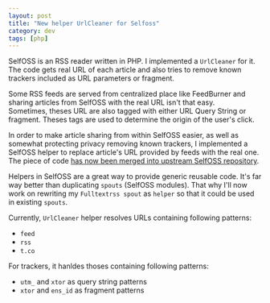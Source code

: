 ```yaml
---
layout: post
title: "New helper UrlCleaner for Selfoss"
category: dev
tags: [php]
---
```


SelfOSS is an RSS reader written in PHP. I implemented a `UrlCleaner` for it. The code gets real URL of each article and also tries to remove known trackers included as URL parameters or fragment.

Some RSS feeds are served from centralized place like FeedBurner and sharing articles from SelfOSS with the real URL isn't that easy.  
Sometimes, theses URL are also tagged with either URL Query String or fragment. Theses tags are used to determine the origin of the user's click.

In order to make article sharing from within SelfOSS easier, as well as somewhat protecting privacy removing known trackers, I implemented a SelfOSS helper to replace article's URL provided by feeds with the real one.
The piece of code [has now been merged into upstream SelfOSS repository](https://github.com/SSilence/selfoss/pull/610).

Helpers in SelfOSS are a great way to provide generic reusable code. It's far way better than duplicating `spouts` (SelfOSS modules). That why I'll now work on rewriting my `Fulltextrss spout` as `helper` so that it could be used in existing `spouts`.

Currently, `UrlCleaner` helper resolves URLs containing following patterns:

* `feed`
* `rss`
* `t.co`

For trackers, it hanldes thoses containing following patterns:

* `utm_` and `xtor` as query string patterns
* `xtor` and `ens_id` as fragment patterns
